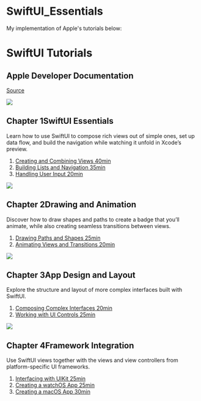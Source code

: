 # SwiftUI_Essentials
My implementation of Apple's tutorials below: 

# SwiftUI Tutorials
## Apple Developer Documentation

[Source](https://developer.apple.com/tutorials/swiftui "Permalink to SwiftUI Tutorials | Apple Developer Documentation")

![](https://docs-assets.developer.apple.com/published/514ab56add59a6ece9755a0170884c99/110/swiftui-essentials@2x.png)

## Chapter 1SwiftUI Essentials

Learn how to use SwiftUI to compose rich views out of simple ones, set up data flow, and build the navigation while watching it unfold in Xcode’s preview.

1. [Creating and Combining Views 40min](https://developer.apple.com/tutorials/swiftui/creating-and-combining-views)
2. [Building Lists and Navigation 35min](https://developer.apple.com/tutorials/swiftui/building-lists-and-navigation)
3. [Handling User Input 20min](https://developer.apple.com/tutorials/swiftui/handling-user-input)

![](https://docs-assets.developer.apple.com/published/b9fe698f43d8cc9a9dbaf626b9ba36b9/110/drawing-animation@2x.png)

## Chapter 2Drawing and Animation

Discover how to draw shapes and paths to create a badge that you’ll animate, while also creating seamless transitions between views.

1. [Drawing Paths and Shapes 25min](https://developer.apple.com/tutorials/swiftui/drawing-paths-and-shapes)
2. [Animating Views and Transitions 20min](https://developer.apple.com/tutorials/swiftui/animating-views-and-transitions)

![](https://docs-assets.developer.apple.com/published/975dfe0e81626ffeeb07994d69d443ce/110/layout-app-design@2x.png)

## Chapter 3App Design and Layout

Explore the structure and layout of more complex interfaces built with SwiftUI.

1. [Composing Complex Interfaces 20min](https://developer.apple.com/tutorials/swiftui/composing-complex-interfaces)
2. [Working with UI Controls 25min](https://developer.apple.com/tutorials/swiftui/working-with-ui-controls)

![](https://docs-assets.developer.apple.com/published/cdba602badb81d188bc5e6b1b7f52493/110/framework-integration@2x.png)

## Chapter 4Framework Integration

Use SwiftUI views together with the views and view controllers from platform-specific UI frameworks.

1. [Interfacing with UIKit 25min](https://developer.apple.com/tutorials/swiftui/interfacing-with-uikit)
2. [Creating a watchOS App 25min](https://developer.apple.com/tutorials/swiftui/creating-a-watchos-app)
3. [Creating a macOS App 30min](https://developer.apple.com/tutorials/swiftui/creating-a-macos-app)

